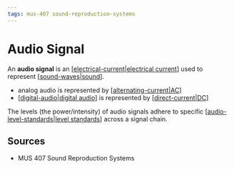 ```yaml
---
tags: mus-407 sound-reproduction-systems
---
```


# Audio Signal

An **audio signal** is an [[electrical-current|electrical current]] used to represent [[sound-waves|sound]].

- analog audio is represented by [[alternating-current|AC]]
- [[digital-audio|digital audio]] is represented by [[direct-current|DC]]

The levels (the power/intensity) of audio signals adhere to specific [[audio-level-standards|level standards]] across a signal chain.

## Sources

- MUS 407 Sound Reproduction Systems

[//begin]: # "Autogenerated link references for markdown compatibility"
[electrical-current|electrical current]: electrical-current "Electrical Current"
[sound-waves|sound]: sound-waves "Sound Waves"
[alternating-current|AC]: alternating-current "Alternating Current"
[digital-audio|digital audio]: digital-audio "Digital Audio"
[direct-current|DC]: direct-current "Direct Current"
[audio-level-standards|level standards]: audio-level-standards "Audio Level Standards"
[//end]: # "Autogenerated link references"